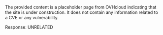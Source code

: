 The provided content is a placeholder page from OVHcloud indicating that the site is under construction. It does not contain any information related to a CVE or any vulnerability.

Response: UNRELATED
